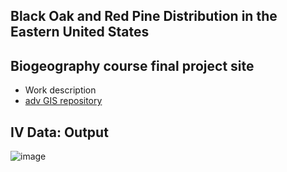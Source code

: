 
## Black Oak and Red Pine Distribution in the Eastern United States
## Biogeography course final project site
- Work description
- [adv GIS repository](https://github.com/AldenSchmidt/AldenSchmidt.github.io)
## IV Data: Output
![image](https://github.com/user-attachments/assets/0b7c8a59-c568-4b74-b544-69cbab8ee7eb)

